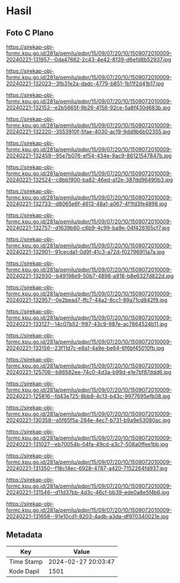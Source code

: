 # Hasil

## Foto C Plano

https://sirekap-obj-formc.kpu.go.id/281a/pemilu/pdpr/15/09/07/20/10/1509072010009-20240221-131957--0da47662-2c43-4e42-8139-d6efd8b52937.jpg

https://sirekap-obj-formc.kpu.go.id/281a/pemilu/pdpr/15/09/07/20/10/1509072010009-20240221-132023--3fb31e2a-dadc-4779-b851-1b11f2d41b17.jpg

https://sirekap-obj-formc.kpu.go.id/281a/pemilu/pdpr/15/09/07/20/10/1509072010009-20240221-132152--e2b5665f-9b26-4158-92ce-5a8f430d683b.jpg

https://sirekap-obj-formc.kpu.go.id/281a/pemilu/pdpr/15/09/07/20/10/1509072010009-20240221-132220--3553910f-5fae-4030-ac19-9dd9b6b02355.jpg

https://sirekap-obj-formc.kpu.go.id/281a/pemilu/pdpr/15/09/07/20/10/1509072010009-20240221-132459--95e7b076-ef54-434e-9ac9-86121547847b.jpg

https://sirekap-obj-formc.kpu.go.id/281a/pemilu/pdpr/15/09/07/20/10/1509072010009-20240221-132524--c8bb1900-ba82-46ed-a12e-387dd96490b3.jpg

https://sirekap-obj-formc.kpu.go.id/281a/pemilu/pdpr/15/09/07/20/10/1509072010009-20240221-132733--d8065e6f-4613-48a1-a067-4f1fd3fe4898.jpg

https://sirekap-obj-formc.kpu.go.id/281a/pemilu/pdpr/15/09/07/20/10/1509072010009-20240221-132757--d1639b60-c6b9-4c99-ba9e-04f426165cf7.jpg

https://sirekap-obj-formc.kpu.go.id/281a/pemilu/pdpr/15/09/07/20/10/1509072010009-20240221-132901--91cecda1-0d9f-41c3-a72d-f02796911a7a.jpg

https://sirekap-obj-formc.kpu.go.id/281a/pemilu/pdpr/15/09/07/20/10/1509072010009-20240221-132930--b49198e9-50b7-4898-a918-b8e6327d822d.jpg

https://sirekap-obj-formc.kpu.go.id/281a/pemilu/pdpr/15/09/07/20/10/1509072010009-20240221-132957--0e2bead7-ffc7-44a2-8cc1-89a71cd842f9.jpg

https://sirekap-obj-formc.kpu.go.id/281a/pemilu/pdpr/15/09/07/20/10/1509072010009-20240221-133127--14c07b52-1f87-43c9-987e-ac7864524b11.jpg

https://sirekap-obj-formc.kpu.go.id/281a/pemilu/pdpr/15/09/07/20/10/1509072010009-20240221-133156--23f11d7c-e8a1-4a9e-be64-6f6bf45010fb.jpg

https://sirekap-obj-formc.kpu.go.id/281a/pemilu/pdpr/15/09/07/20/10/1509072010009-20240221-125706--b86582ee-74c0-4d3a-b99d-e1e7bf87ddd6.jpg

https://sirekap-obj-formc.kpu.go.id/281a/pemilu/pdpr/15/09/07/20/10/1509072010009-20240221-125816--fd43e725-8bb8-4c13-b43c-9977695efb08.jpg

https://sirekap-obj-formc.kpu.go.id/281a/pemilu/pdpr/15/09/07/20/10/1509072010009-20240221-130358--a5f65f5a-284e-4ec7-b731-b9a9e53080ac.jpg

https://sirekap-obj-formc.kpu.go.id/281a/pemilu/pdpr/15/09/07/20/10/1509072010009-20240221-131027--eb70054b-04fa-49cd-a3c7-508a0ffee1bb.jpg

https://sirekap-obj-formc.kpu.go.id/281a/pemilu/pdpr/15/09/07/20/10/1509072010009-20240221-131350--f18c14ec-6928-4787-a420-7152264fd937.jpg

https://sirekap-obj-formc.kpu.go.id/281a/pemilu/pdpr/15/09/07/20/10/1509072010009-20240221-131546--d11d37bb-4d3c-46cf-bb39-ede0a8e5f4b6.jpg

https://sirekap-obj-formc.kpu.go.id/281a/pemilu/pdpr/15/09/07/20/10/1509072010009-20240221-131658--91e10cd1-8203-4adb-a3da-df970340021e.jpg


## Metadata

| Key        | Value               |
| ---------- | ------------------- |
| Time Stamp | 2024-02-27 20:03:47 |
| Kode Dapil | 1501                |



